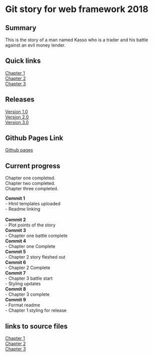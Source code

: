 # Git story for web framework 2018

## Summary
This is the story of a man named Kasso who is a trader and his battle against an evil money lender.

## Quick links
[Chapter 1](Chapter1.html)<br>
[Chapter 2](Chapter2.html) <br>
[Chapter 3](Chapter3.html) <br>

## Releases
[Version 1.0](https://github.com/AndrewSherlock/year3-story-2018/releases/tag/v1.0)<br>
[Version 2.0](https://github.com/AndrewSherlock/year3-story-2018/releases/tag/v2.0)<br>
[Version 3.0](https://github.com/AndrewSherlock/year3-story-2018/releases/tag/v3.0)

## Github Pages Link
[Github pages](https://andrewsherlock.github.io/year3-story-2018/)<br>

## Current progress
Chapter one completed. <br>
Chapter two completed.<br>
Chapter three completed.<br>

**Commit 1** 
    <br>
    -  Html templates uploaded<br>
    -  Readme linking			
    <br>
**Commit 2**
    <br>
    - Plot points of the story
    <br>
**Commit 3**
    <br>
    - Chapter one battle complete
    <br>
**Commit 4**
    <br>
    - Chapter one Complete
    <br>
**Commit 5**
    <br>
    - Chapter 2 story fleshed out
    <br>
**Commit 6** 
    <br>
    - Chapter 2 Complete
    <br>
**Commit 7**
    <br>
    - Chapter 3 battle start<br>
    - Styling updates
    <br>
**Commit 8**
    <br>
    - Chapter 3 complete
    <br>
**Commit 9**
    <br>
    - Format readme<br>
    - Chapter 1 styling for release
    <br>

## links to source files
[Chapter 1](https://github.com/AndrewSherlock/year3-story-2018/blob/master/Chapter1.html)<br>
[Chapter 2](https://github.com/AndrewSherlock/year3-story-2018/blob/master/Chapter2.html) <br>
[Chapter 3](https://github.com/AndrewSherlock/year3-story-2018/blob/master/Chapter3.html) <br>

